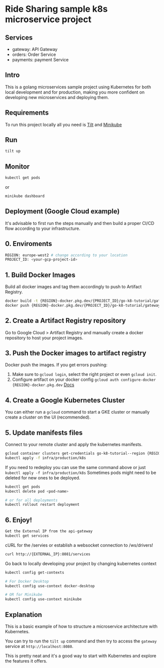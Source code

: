 # Ride Sharing sample k8s microservice project

## Services

- gateway: API Gateway
- orders: Order Service
- payments: payment Service

## Intro

This is a golang microservices sample project using Kubernetes for both local development and for production, making you more confident on developing new microservices and deploying them.

## Requirements

To run this project locally all you need is [Tilt](https://tilt.dev/) and [Minikube](https://minikube.sigs.k8s.io/docs/)

## Run

```bash
tilt up
```

## Monitor

```bash
kubectl get pods
```

or

```bash
minikube dashboard
```

## Deployment (Google Cloud example)

It's advisable to first run the steps manually and then build a proper CI/CD flow according to your infrastructure.

## 0. Enviroments

```bash
REGION: europe-west2 # change according to your location
PROJECT_ID: <your-gcp-project-id>
```

## 1. Build Docker Images

Build all docker images and tag them accordingly to push to Artifact Registry.

```bash
docker build -t {REGION}-docker.pkg.dev/{PROJECT_ID}/go-k8-tutorial/gateway:latest --platform linux/amd64 -f infra/production/docker/gateway.Dockerfile .
docker push {REGION}-docker.pkg.dev/{PROJECT_ID}/go-k8-tutorial/gateway:latest -platform linux/amd64  .
```

## 2. Create a Artifact Registry repository

Go to Google Cloud > Artifact Registry and manually create a docker repository to host your project images.

## 3. Push the Docker images to artifact registry

Docker push the images.
If you get errors pushing:

1. Make sure to `gcloud login`, select the right project or even `gcloud init`.
2. Configure artifact on your docker config `gcloud auth configure-docker {REGION}-docker.pkg.dev` [Docs](https://cloud.google.com/artifact-registry/docs/docker/pushing-and-pulling#cred-helper)

## 4. Create a Google Kubernetes Cluster

You can either run a `gcloud` command to start a GKE cluster or manually create a cluster on the UI (recommended).

## 5. Update manifests files

Connect to your remote cluster and apply the kubernetes manifests.

```bash
gcloud container clusters get-credentials go-k8-tutorial--region {REGION}--project {PROJECT_ID} && \
kubectl apply -f infra/production/k8s
```

If you need to redeploy you can use the same command above or just `kubectl apply -f infra/production/k8s`
Sometimes pods might need to be deleted for new ones to be deployed.

```bash
kubectl get pods
kubectl delete pod <pod-name>

# or for all deployments
kubectl rollout restart deployment
```

## 6. Enjoy!

```bash
Get the External IP from the api-gateway
kubectl get services
```

cURL for the /servies or establish a websocket connection to /ws/drivers!

```bash
curl http://{EXTERNAL_IP}:8081/services
```

Go back to locally developing your project by changing kubernetes context

```bash
kubectl config get-contexts

# For Docker Desktop
kubectl config use-context docker-desktop

# OR for Minikube
kubectl config use-context minikube
```

## Explanation

This is a basic example of how to structure a microservice architecture with Kubernetes.

You can try to run the `tilt up` command and then try to access the `gateway` service at `http://localhost:8080`.

This is pretty neat and it's a good way to start with Kubernetes and explore the features it offers.
